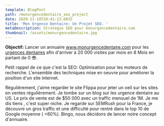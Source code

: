 ```yaml
---
template: BlogPost
path: /monurgencedentaire_seo_project
date: 2020-11-18T20:41:13.603Z
title: 'Mon Urgence Dentaire: Un Projet SEO. '
metaDescription: Strategie SEO pour monurgencedentaire.com
thumbnail: /assets/monurgencedentaire.jpg
---
```

**Objectif:** Lancer un annuaire www.monurgencedentaire.com pour les [urgences dentaires](www.monurgencedentaire.com) afin d'arriver à 20 000 visites par mois en 8 Mois en partant de 0 😎.

Petit rappel de ce que c'est la SEO: Optimisation pour les moteurs de recherche. L'ensemble des techniques mise en oeuvre pour améliorer la position d'un site internet. 

Régulièrement, j'aime regarder le site Flippa pour jeter un oeil sur les sites en ventes régulièrement. Je tombe sur un blog sur les urgence dentaire au US. Le prix de vente est de $50 000 avec un traffic mensuel de 1M. Je me dis tiens , c'est super niche. Je regarde sur SEMRush pour la France, je découvre un gros traffic et une difficulté pour rentré dans le top 10 de Google moyenne ( <60%). Bingo, nous décidons de lancer notre concept d'annuaire.
